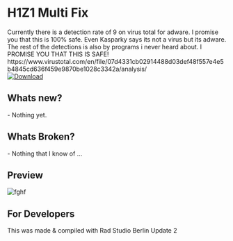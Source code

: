 <h1>H1Z1 Multi Fix</h1>
Currently there is a detection rate of 9 on virus total for adware. I promise you that this is 100% safe. Even Kasparky says its not a virus but its adware. The rest of the detections is also by programs i never heard about. I PROMISE YOU THAT THIS IS SAFE!
https://www.virustotal.com/en/file/07d4331cb02914488d03def48f557e4e5b4845cd636f459e9870be1028c3342a/analysis/
<br/>
<a href="https://github.com/Inforcer25/h1z1-multi-fix/raw/master/H1Z1%20Multi%20Fix.exe">
  <img src="http://i.imgur.com/qoGP19r.png" alt="Download">
</a>

<h2>Whats new?</h2>
- Nothing yet.

<h2>Whats Broken?</h2>
- Nothing that I know of ...

<h2>Preview</h2> 

![fghf](http://i.imgur.com/5nkWNsO.png "Preview")

<h2>For Developers</h2>
This was made & compiled with Rad Studio Berlin Update 2
